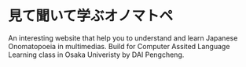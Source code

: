 # 見て聞いて学ぶオノマトペ
An interesting website that help you to understand and learn Japanese Onomatopoeia in multimedias.
Build for Computer Assited Language Learning class in Osaka Univeristy by DAI Pengcheng.
